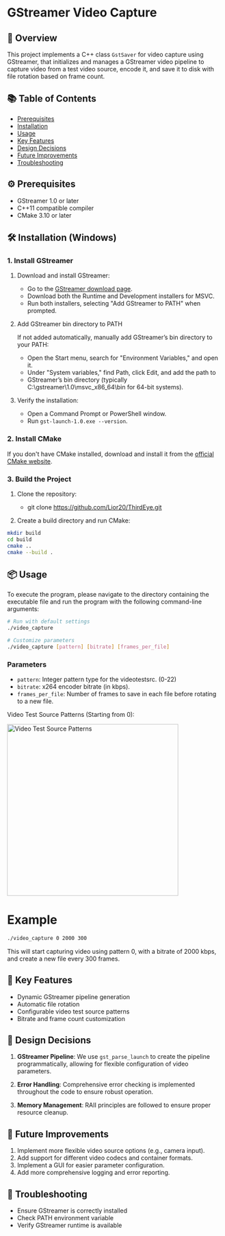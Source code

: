# GStreamer Video Capture

## 🚀 Overview
This project implements a C++ class `GstSaver` for video capture using GStreamer, that initializes and manages a GStreamer video pipeline to capture video from a test video source, 
encode it, and save it to disk with file rotation based on frame count.

## 📚 Table of Contents
- [Prerequisites](#%EF%B8%8F-prerequisites)
- [Installation](#%EF%B8%8F-installation-windows)
- [Usage](#-usage)
- [Key Features](#-key-features)
- [Design Decisions](#-design-decisions)
- [Future Improvements](#-future-improvements)
- [Troubleshooting](#-troubleshooting)

## ⚙️ Prerequisites
- GStreamer 1.0 or later
- C++11 compatible compiler
- CMake 3.10 or later

## 🛠️ Installation (Windows)

### 1. Install GStreamer
1. Download and install GStreamer:
   - Go to the [GStreamer download page](https://gstreamer.freedesktop.org/download/).
   - Download both the Runtime and Development installers for MSVC.
   - Run both installers, selecting "Add GStreamer to PATH" when prompted.

2. Add GStreamer bin directory to PATH

   If not added automatically, manually add GStreamer’s bin directory to your
   PATH:
   - Open the Start menu, search for "Environment Variables," and open it.
   - Under "System variables," find Path, click Edit, and add the path to
   - GStreamer’s bin directory (typically C:\gstreamer\1.0\msvc_x86_64\bin for 64-bit systems).

4. Verify the installation:
   - Open a Command Prompt or PowerShell window.
   - Run `gst-launch-1.0.exe --version`.

### 2. Install CMake
   If you don't have CMake installed, download and install it from the [official CMake website](https://cmake.org/download/).
   
### 3. Build the Project
1. Clone the repository:
   - git clone https://github.com/Lior20/ThirdEye.git

2. Create a build directory and run CMake:
```bash
mkdir build
cd build
cmake ..
cmake --build .
```

## 📦 Usage
To execute the program, please navigate to the directory containing the executable file and run the program with the following command-line arguments:

```bash
# Run with default settings
./video_capture

# Customize parameters
./video_capture [pattern] [bitrate] [frames_per_file]
```

### Parameters
- `pattern`: Integer pattern type for the videotestsrc. (0-22)
- `bitrate`: x264 encoder bitrate (in kbps).
- `frames_per_file`: Number of frames to save in each file before rotating to a new file.

Video Test Source Patterns (Starting from 0):

<img src="https://i.gyazo.com/283ca2d5aefe414829fba96426768a10.gif" alt="Video Test Source Patterns" width="400"/>

# Example
```bash
./video_capture 0 2000 300
```
This will start capturing video using pattern 0, with a bitrate of 2000 kbps, and create a new file every 300 frames.

## 🔑 Key Features
- Dynamic GStreamer pipeline generation
- Automatic file rotation
- Configurable video test source patterns
- Bitrate and frame count customization

## 🧠 Design Decisions

1. **GStreamer Pipeline**: We use `gst_parse_launch` to create the pipeline programmatically, allowing for flexible configuration of video parameters.

3. **Error Handling**: Comprehensive error checking is implemented throughout the code to ensure robust operation.

4. **Memory Management**: RAII principles are followed to ensure proper resource cleanup.

## 🚀 Future Improvements

1. Implement more flexible video source options (e.g., camera input).
2. Add support for different video codecs and container formats.
3. Implement a GUI for easier parameter configuration.
4. Add more comprehensive logging and error reporting.

## 🐞 Troubleshooting
- Ensure GStreamer is correctly installed
- Check PATH environment variable
- Verify GStreamer runtime is available
